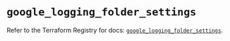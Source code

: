 # `google_logging_folder_settings`

Refer to the Terraform Registry for docs: [`google_logging_folder_settings`](https://registry.terraform.io/providers/hashicorp/google/6.26.0/docs/resources/logging_folder_settings).

